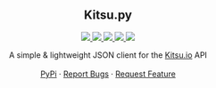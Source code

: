 <!-- PROJECT LOGO -->
<br />
<p align="center">
  <h2 align="center">Kitsu.py</h2>
  <p align="center">
    <a href="https://github.com/MrArkon/kitsu.py/graphs/contributors" allign="center">
      <img src="https://img.shields.io/github/contributors/MrArkon/kitsu.py.svg?style=for-the-badge" />
    </a>
    <a href="https://github.com/MrArkon/kitsu.py/network/members">
      <img src="https://img.shields.io/github/forks/MrArkon/kitsu.py.svg?style=for-the-badge" />
    </a>
    <a href="https://github.com/MrArkon/kitsu.py/stargazers">
      <img src="https://img.shields.io/github/stars/MrArkon/kitsu.py.svg?style=for-the-badge" />
    </a>
    <a href="https://github.com/MrArkon/kitsu.py/issues">
      <img src="https://img.shields.io/github/issues/MrArkon/kitsu.py.svg?style=for-the-badge" />
    </a>
    <a href="https://github.com/MrArkon/kitsu.py/blob/master/LICENSE.txt">
      <img src="https://img.shields.io/github/license/MrArkon/kitsu.py.svg?style=for-the-badge" />
    </a>
  </p>
  <p align="center">
    A simple & lightweight JSON client for the <a href="https://kitsu.io/">Kitsu.io</a> API
    <br />
    <br />
    <a href="https://pypi.org/project/kitsu.py/">PyPi</a>
    ·
    <a href="https://github.com/MrArkon/kitsu.py/issues">Report Bugs</a>
    ·
    <a href="https://github.com/MrArkon/kitsu.py/issues">Request Feature</a>
  </p>
</p>

